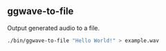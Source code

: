 ## ggwave-to-file

Output generated audio to a file.

```bash
./bin/ggwave-to-file "Hello World!" > example.wav
```
